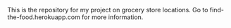 This is the repository for my project on grocery store locations. Go to find-the-food.herokuapp.com for more information.
